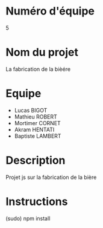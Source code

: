 # Numéro d'équipe
5

# Nom du projet
La fabrication de la bièére

# Equipe
- Lucas BIGOT
- Mathieu ROBERT
- Mortimer CORNET
- Akram HENTATI
- Baptiste LAMBERT

# Description
Projet js sur la fabrication de la bière

# Instructions
(sudo) npm install